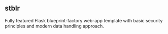 ## stblr

Fully featured Flask blueprint-factory web-app template with basic security principles and modern data handling approach. 